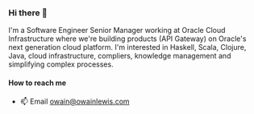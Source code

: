 ### Hi there 👋

I'm a Software Engineer Senior Manager working at Oracle Cloud Infrastructure where we're building products (API Gateway) on Oracle's next generation cloud platform. I'm interested in Haskell, Scala, Clojure, Java, cloud infrastructure, compliers, knowledge management and simplifying complex processes.

#### How to reach me
- 📫 Email owain@owainlewis.com
